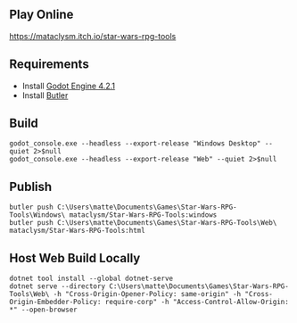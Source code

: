 ## Play Online
https://mataclysm.itch.io/star-wars-rpg-tools

## Requirements
- Install [Godot Engine 4.2.1](https://godotengine.org/download/windows/)
- Install [Butler](https://itch.io/docs/butler/installing.html)

## Build
```
godot_console.exe --headless --export-release "Windows Desktop" --quiet 2>$null
godot_console.exe --headless --export-release "Web" --quiet 2>$null
```

## Publish
```
butler push C:\Users\matte\Documents\Games\Star-Wars-RPG-Tools\Windows\ mataclysm/Star-Wars-RPG-Tools:windows
butler push C:\Users\matte\Documents\Games\Star-Wars-RPG-Tools\Web\ mataclysm/Star-Wars-RPG-Tools:html
```

## Host Web Build Locally
```
dotnet tool install --global dotnet-serve
dotnet serve --directory C:\Users\matte\Documents\Games\Star-Wars-RPG-Tools\Web\ -h "Cross-Origin-Opener-Policy: same-origin" -h "Cross-Origin-Embedder-Policy: require-corp" -h "Access-Control-Allow-Origin: *" --open-browser
```
